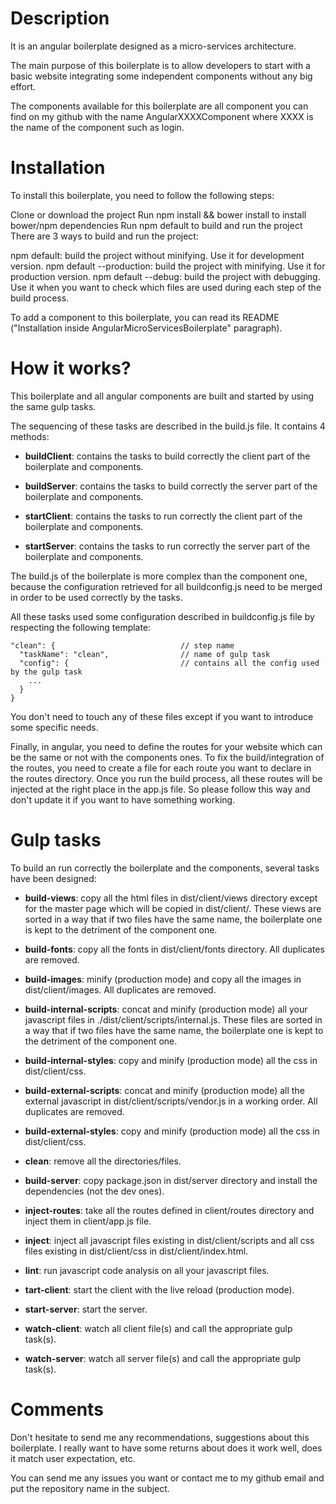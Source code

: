 # Description
It is an angular boilerplate designed as a micro-services architecture.

The main purpose of this boilerplate is to allow developers to start with a basic website integrating some independent components without any big effort.

The components available for this boilerplate are all component you can find on my github with the name AngularXXXXComponent where XXXX is the name of the component such as login.

# Installation
To install this boilerplate, you need to follow the following steps:

Clone or download the project
Run npm install && bower install to install bower/npm dependencies
Run npm default to build and run the project
There are 3 ways to build and run the project:

npm default: build the project without minifying. Use it for development version.
npm default --production: build the project with minifying. Use it for production version.
npm default --debug: build the project with debugging. Use it when you want to check which files are used during each step of the build process.

To add a component to this boilerplate, you can read its README ("Installation inside AngularMicroServicesBoilerplate" paragraph).

# How it works?
This boilerplate and all angular components are built and started by using the same gulp tasks.

The sequencing of these tasks are described in the build.js file. It contains 4 methods:
- **buildClient**: contains the tasks to build correctly the client part of the boilerplate and components.

- **buildServer**: contains the tasks to build correctly the server part of the boilerplate and components.

- **startClient**: contains the tasks to run correctly the client part of the boilerplate and components.

- **startServer**: contains the tasks to run correctly the server part of the boilerplate and components.

The build.js of the boilerplate is more complex than the component one, because the configuration retrieved for all buildconfig.js need to be merged in order to be used correctly by the tasks.

All these tasks used some configuration described in buildconfig.js file by respecting the following template:
```
"clean": {                            // step name
  "taskName": "clean",                // name of gulp task
  "config": {                         // contains all the config used by the gulp task
    ...
  }
}
```

You don't need to touch any of these files except if you want to introduce some specific needs.

Finally, in angular, you need to define the routes for your website which can be the same or not with the components ones. To fix the build/integration of the routes, you need to create a file for each route you want to declare in the routes directory. Once you run the build process, all these routes will be injected at the right place in the app.js file. So please follow this way and don't update it if you want to have something working.

# Gulp tasks
To build an run correctly the boilerplate and the components, several tasks have been designed:
- **build-views**: copy all the html files in dist/client/views directory except for the master page which will be copied in dist/client/. These views are sorted in a way that if two files have the same name, the boilerplate one is kept to the detriment of the component one.

- **build-fonts**: copy all the fonts in dist/client/fonts directory. All duplicates are removed.

- **build-images**: minify (production mode) and copy all the images in dist/client/images. All duplicates are removed.

- **build-internal-scripts**: concat and minify (production mode) all your javascript files in ./dist/client/scripts/internal.js. These files are sorted in a way that if two files have the same name, the boilerplate one is kept to the detriment of the component one.

- **build-internal-styles**: copy and minify (production mode) all the css in dist/client/css.

- **build-external-scripts**: concat and minify (production mode) all the external javascript in dist/client/scripts/vendor.js in a working order. All duplicates are removed.  

- **build-external-styles**: copy and minify (production mode) all the css in dist/client/css.

- **clean**: remove all the directories/files.

- **build-server**: copy package.json in dist/server directory and install the dependencies (not the dev ones).

- **inject-routes**: take all the routes defined in client/routes directory and inject them in client/app.js file.

- **inject**: inject all javascript files existing in dist/client/scripts and all css files existing in dist/client/css in dist/client/index.html.

- **lint**: run javascript code analysis on all your javascript files.

- **tart-client**: start the client with the live reload (production mode).

- **start-server**: start the server.

- **watch-client**: watch all client file(s) and call the appropriate gulp task(s).

- **watch-server**: watch all server file(s) and call the appropriate gulp task(s).

# Comments
Don't hesitate to send me any recommendations, suggestions about this boilerplate. I really want to have some returns about does it work well, does it match user expectation, etc.

You can send me any issues you want or contact me to my github email and put the repository name in the subject.
